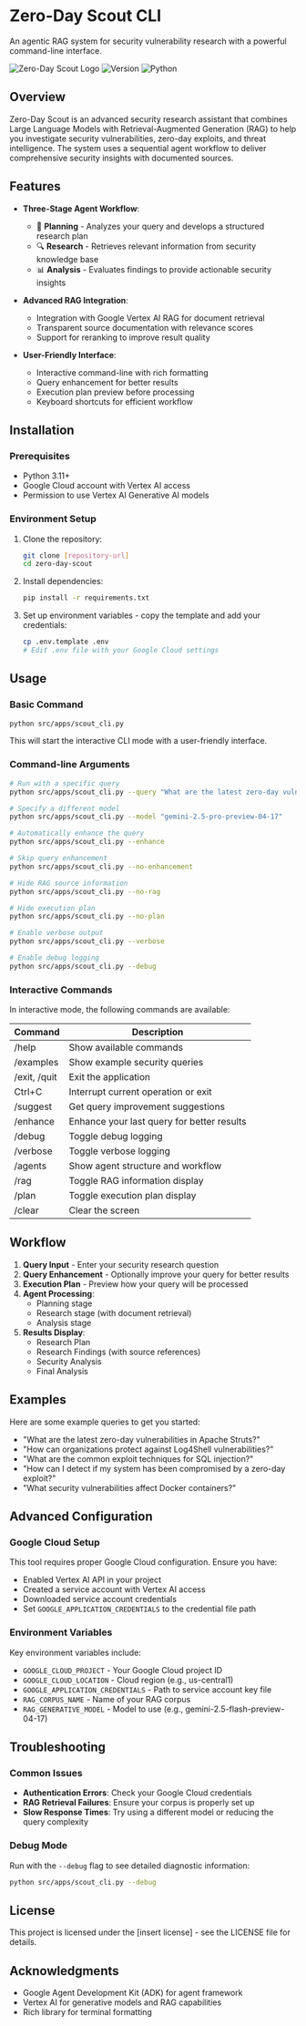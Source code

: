 # Zero-Day Scout CLI

An agentic RAG system for security vulnerability research with a powerful command-line interface.

![Zero-Day Scout Logo](https://img.shields.io/badge/Zero--Day-Scout-red)
![Version](https://img.shields.io/badge/version-1.0.0-blue)
![Python](https://img.shields.io/badge/python-3.9%2B-green)

## Overview

Zero-Day Scout is an advanced security research assistant that combines Large Language Models with Retrieval-Augmented Generation (RAG) to help you investigate security vulnerabilities, zero-day exploits, and threat intelligence. The system uses a sequential agent workflow to deliver comprehensive security insights with documented sources.

## Features

- **Three-Stage Agent Workflow**:
  - 🧠 **Planning** - Analyzes your query and develops a structured research plan
  - 🔍 **Research** - Retrieves relevant information from security knowledge base
  - 📊 **Analysis** - Evaluates findings to provide actionable security insights

- **Advanced RAG Integration**:
  - Integration with Google Vertex AI RAG for document retrieval
  - Transparent source documentation with relevance scores
  - Support for reranking to improve result quality

- **User-Friendly Interface**:
  - Interactive command-line with rich formatting
  - Query enhancement for better results
  - Execution plan preview before processing
  - Keyboard shortcuts for efficient workflow

## Installation

### Prerequisites

- Python 3.11+
- Google Cloud account with Vertex AI access
- Permission to use Vertex AI Generative AI models

### Environment Setup

1. Clone the repository:
   ```bash
   git clone [repository-url]
   cd zero-day-scout
   ```

2. Install dependencies:
   ```bash
   pip install -r requirements.txt
   ```

3. Set up environment variables - copy the template and add your credentials:
   ```bash
   cp .env.template .env
   # Edit .env file with your Google Cloud settings
   ```

## Usage

### Basic Command

```bash
python src/apps/scout_cli.py
```

This will start the interactive CLI mode with a user-friendly interface.

### Command-line Arguments

```bash
# Run with a specific query
python src/apps/scout_cli.py --query "What are the latest zero-day vulnerabilities in Apache Struts?"

# Specify a different model
python src/apps/scout_cli.py --model "gemini-2.5-pro-preview-04-17"

# Automatically enhance the query
python src/apps/scout_cli.py --enhance

# Skip query enhancement
python src/apps/scout_cli.py --no-enhancement

# Hide RAG source information
python src/apps/scout_cli.py --no-rag

# Hide execution plan
python src/apps/scout_cli.py --no-plan

# Enable verbose output
python src/apps/scout_cli.py --verbose

# Enable debug logging
python src/apps/scout_cli.py --debug
```

### Interactive Commands

In interactive mode, the following commands are available:

| Command | Description |
|---------|-------------|
| /help | Show available commands |
| /examples | Show example security queries |
| /exit, /quit | Exit the application |
| Ctrl+C | Interrupt current operation or exit |
| /suggest | Get query improvement suggestions |
| /enhance | Enhance your last query for better results |
| /debug | Toggle debug logging |
| /verbose | Toggle verbose logging |
| /agents | Show agent structure and workflow |
| /rag | Toggle RAG information display |
| /plan | Toggle execution plan display |
| /clear | Clear the screen |

## Workflow

1. **Query Input** - Enter your security research question
2. **Query Enhancement** - Optionally improve your query for better results
3. **Execution Plan** - Preview how your query will be processed
4. **Agent Processing**:
   - Planning stage
   - Research stage (with document retrieval)
   - Analysis stage
5. **Results Display**:
   - Research Plan
   - Research Findings (with source references)
   - Security Analysis
   - Final Analysis

## Examples

Here are some example queries to get you started:

- "What are the latest zero-day vulnerabilities in Apache Struts?"
- "How can organizations protect against Log4Shell vulnerabilities?"
- "What are the common exploit techniques for SQL injection?"
- "How can I detect if my system has been compromised by a zero-day exploit?"
- "What security vulnerabilities affect Docker containers?"

## Advanced Configuration

### Google Cloud Setup

This tool requires proper Google Cloud configuration. Ensure you have:

- Enabled Vertex AI API in your project
- Created a service account with Vertex AI access
- Downloaded service account credentials
- Set `GOOGLE_APPLICATION_CREDENTIALS` to the credential file path

### Environment Variables

Key environment variables include:

- `GOOGLE_CLOUD_PROJECT` - Your Google Cloud project ID
- `GOOGLE_CLOUD_LOCATION` - Cloud region (e.g., us-central1)
- `GOOGLE_APPLICATION_CREDENTIALS` - Path to service account key file
- `RAG_CORPUS_NAME` - Name of your RAG corpus
- `RAG_GENERATIVE_MODEL` - Model to use (e.g., gemini-2.5-flash-preview-04-17)

## Troubleshooting

### Common Issues

- **Authentication Errors**: Check your Google Cloud credentials
- **RAG Retrieval Failures**: Ensure your corpus is properly set up
- **Slow Response Times**: Try using a different model or reducing the query complexity

### Debug Mode

Run with the `--debug` flag to see detailed diagnostic information:

```bash
python src/apps/scout_cli.py --debug
```

## License

This project is licensed under the [insert license] - see the LICENSE file for details.

## Acknowledgments

- Google Agent Development Kit (ADK) for agent framework
- Vertex AI for generative models and RAG capabilities
- Rich library for terminal formatting